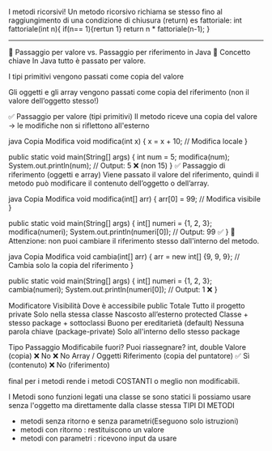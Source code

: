I metodi ricorsivi!
Un metodo ricorsivo richiama se stesso fino al raggiungimento di una condizione di chiusura (return)
es fattoriale:
int fattoriale(int n){
if(n== 1){rertun 1}
return n \* fattoriale(n-1);
}

---

🔁 Passaggio per valore vs. Passaggio per riferimento in Java
🧠 Concetto chiave
In Java tutto è passato per valore.

I tipi primitivi vengono passati come copia del valore

Gli oggetti e gli array vengono passati come copia del riferimento (non il valore dell’oggetto stesso!)

✅ Passaggio per valore (tipi primitivi)
Il metodo riceve una copia del valore → le modifiche non si riflettono all'esterno

java
Copia
Modifica
void modifica(int x) {
x = x + 10; // Modifica locale
}

public static void main(String[] args) {
int num = 5;
modifica(num);
System.out.println(num); // Output: 5 ❌ (non 15)
}
✅ Passaggio di riferimento (oggetti e array)
Viene passato il valore del riferimento, quindi il metodo può modificare il contenuto dell’oggetto o dell’array.

java
Copia
Modifica
void modifica(int[] arr) {
arr[0] = 99; // Modifica visibile
}

public static void main(String[] args) {
int[] numeri = {1, 2, 3};
modifica(numeri);
System.out.println(numeri[0]); // Output: 99 ✅
}
🔸 Attenzione: non puoi cambiare il riferimento stesso dall'interno del metodo.

java
Copia
Modifica
void cambia(int[] arr) {
arr = new int[] {9, 9, 9}; // Cambia solo la copia del riferimento
}

public static void main(String[] args) {
int[] numeri = {1, 2, 3};
cambia(numeri);
System.out.println(numeri[0]); // Output: 1 ❌
}

Modificatore Visibilità Dove è accessibile
public Totale Tutto il progetto
private Solo nella stessa classe Nascosto all’esterno
protected Classe + stesso package + sottoclassi Buono per ereditarietà
(default) Nessuna parola chiave (package-private) Solo all'interno dello stesso package

Tipo Passaggio Modificabile fuori? Puoi riassegnare?
int, double Valore (copia) ❌ No ❌ No
Array / Oggetti Riferimento (copia del puntatore) ✅ Sì (contenuto) ❌ No (riferimento)

final per i metodi rende i metodi COSTANTI o meglio non modificabili.

I Metodi sono funzioni legati una classe
se sono statici li possiamo usare senza l'oggetto ma direttamente dalla classe stessa
TIPI DI METODI

- metodi senza ritorno e senza parametri(Eseguono solo istruzioni)
- metodi con ritorno : restituiscono un valore
- metodi con parametri : ricevono input da usare
